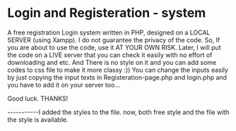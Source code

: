 # Login and Registeration - system

A free registration Login system written in PHP, designed on a LOCAL SERVER (using Xampp).
I do not guarantee the privacy of the code. So, If you are about to use the code, use it AT YOUR OWN RISK.
Later, I will put the code on a LIVE server that you can check it easily with no effort of downloading and etc.
And There is no style on it and you can add some codes to css file to make it more classy :))
You can change the inputs easily by just copying the input texts in Registeration-page.php and login.php and you have to add it on your server too...



Good luck.
THANKS!


-----------I added the styles to the file. now, both free style and the file with the style is available.
